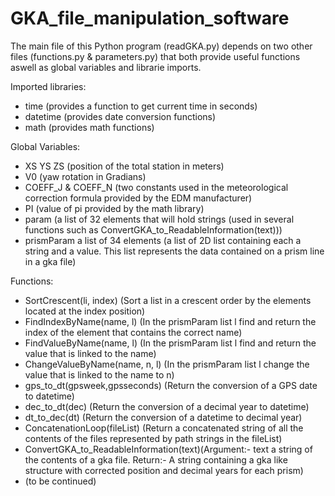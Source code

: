 # GKA_file_manipulation_software
The main file of this Python program (readGKA.py) depends on two other files (functions.py & parameters.py) that both provide useful functions
aswell as global variables and librarie imports.

Imported libraries:
- time (provides a function to get current time in seconds)
- datetime (provides date conversion functions)
- math (provides math functions)

Global Variables:
- XS YS ZS (position of the total station in meters)
- V0 (yaw rotation in Gradians)
- COEFF_J & COEFF_N (two constants used in the meteorological correction formula provided by the EDM manufacturer)
- PI (value of pi provided by the math library)
- param (a list of 32 elements that will hold strings (used in several functions such as ConvertGKA_to_ReadableInformation(text)))
- prismParam a list of 34 elements (a list of 2D list containing each a string and a value. This list represents the data contained on a prism line in a gka file)

Functions:
- SortCrescent(li, index) (Sort a list in a crescent order by the elements located at the index position)
- FindIndexByName(name, l) (In the prismParam list l find and return the index of the element that contains the correct name)
- FindValueByName(name, l) (In the prismParam list l find and return the value that is linked to the name)
- ChangeValueByName(name, n, l) (In the prismParam list l change the value that is linked to the name to n)
- gps_to_dt(gpsweek,gpsseconds) (Return the conversion of a GPS date to datetime)
- dec_to_dt(dec) (Return the conversion of a decimal year to datetime)
- dt_to_dec(dt) (Return the conversion of a datetime to decimal year)
- ConcatenationLoop(fileList) (Return a concatenated string of all the contents of the files represented by path strings in the fileList)
- ConvertGKA_to_ReadableInformation(text)(Argument:- text a string of the contents of a gka file.
                                          Return:- A string containing a gka like structure with corrected position and decimal years for each prism)
- (to be continued)
